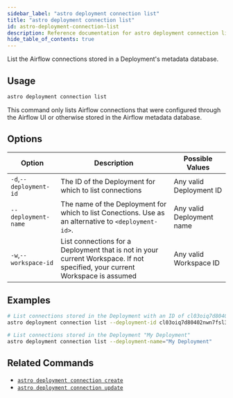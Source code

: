 ```yaml
---
sidebar_label: "astro deployment connection list"
title: "astro deployment connection list"
id: astro-deployment-connection-list
description: Reference documentation for astro deployment connection list.
hide_table_of_contents: true
---
```


List the Airflow connections stored in a Deployment's metadata database. 

## Usage

```sh
astro deployment connection list
```

This command only lists Airflow connections that were configured through the Airflow UI or otherwise stored in the Airflow metadata database. 

## Options

| Option                         | Description                                                                            | Possible Values                                                                |
| ------------------------------ | -------------------------------------------------------------------------------------- | ------------------------------------------------------------------------------ |
| `-d`,`--deployment-id`           |    The ID of the Deployment for which to list connections                                                | Any valid Deployment ID |
| `--deployment-name` | The name of the Deployment for which to list Conections. Use as an alternative to `<deployment-id>`. | Any valid Deployment name                                            |
| `-w`,`--workspace-id`          | List connections for a Deployment that is not in your current Workspace. If not specified, your current Workspace is assumed           | Any valid Workspace ID                                                         |

## Examples

```bash
# List connections stored in the Deployment with an ID of cl03oiq7d80402nwn7fsl3dmv
astro deployment connection list --deployment-id cl03oiq7d80402nwn7fsl3dmv

# List connections stored in the Deployment "My Deployment"
astro deployment connection list --deployment-name="My Deployment"
```

## Related Commands

- [`astro deployment connection create`](cli/astro-deployment-connection-create.md)
- [`astro deployment connection update`](cli/astro-deployment-connection-update.md)
